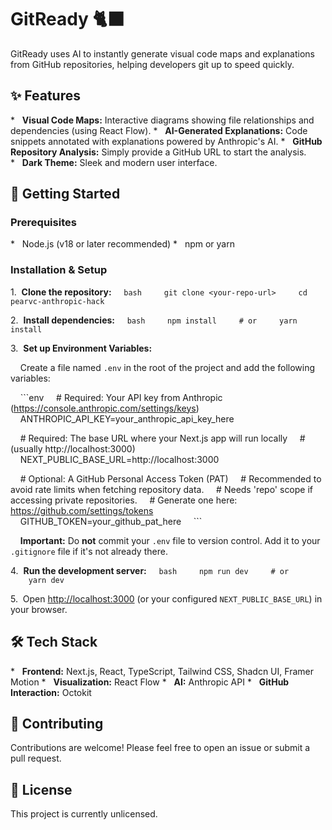 # GitReady 🐈‍⬛

GitReady uses AI to instantly generate visual code maps and explanations from GitHub repositories, helping developers git up to speed quickly.

## ✨ Features

*   **Visual Code Maps:** Interactive diagrams showing file relationships and dependencies (using React Flow).
*   **AI-Generated Explanations:** Code snippets annotated with explanations powered by Anthropic's AI.
*   **GitHub Repository Analysis:** Simply provide a GitHub URL to start the analysis.
*   **Dark Theme:** Sleek and modern user interface.

## 🚀 Getting Started

### Prerequisites

*   Node.js (v18 or later recommended)
*   npm or yarn

### Installation & Setup

1.  **Clone the repository:**
    ```bash
    git clone <your-repo-url>
    cd pearvc-anthropic-hack 
    ```

2.  **Install dependencies:**
    ```bash
    npm install
    # or
    yarn install
    ```

3.  **Set up Environment Variables:**

    Create a file named `.env` in the root of the project and add the following variables:

    ```env
    # Required: Your API key from Anthropic (https://console.anthropic.com/settings/keys)
    ANTHROPIC_API_KEY=your_anthropic_api_key_here

    # Required: The base URL where your Next.js app will run locally 
    # (usually http://localhost:3000)
    NEXT_PUBLIC_BASE_URL=http://localhost:3000

    # Optional: A GitHub Personal Access Token (PAT) 
    # Recommended to avoid rate limits when fetching repository data. 
    # Needs 'repo' scope if accessing private repositories.
    # Generate one here: https://github.com/settings/tokens
    GITHUB_TOKEN=your_github_pat_here 
    ```

    **Important:** Do **not** commit your `.env` file to version control. Add it to your `.gitignore` file if it's not already there.

4.  **Run the development server:**
    ```bash
    npm run dev
    # or
    yarn dev
    ```

5.  Open [http://localhost:3000](http://localhost:3000) (or your configured `NEXT_PUBLIC_BASE_URL`) in your browser.

## 🛠️ Tech Stack

*   **Frontend:** Next.js, React, TypeScript, Tailwind CSS, Shadcn UI, Framer Motion
*   **Visualization:** React Flow
*   **AI:** Anthropic API
*   **GitHub Interaction:** Octokit

## 🤝 Contributing

Contributions are welcome! Please feel free to open an issue or submit a pull request.

## 📄 License

This project is currently unlicensed.